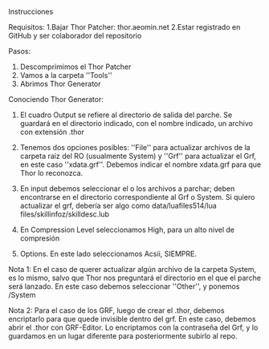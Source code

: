 Instrucciones

Requisitos:
1.Bajar Thor Patcher: thor.aeomin.net
2.Estar registrado en GitHub y ser colaborador del repositorio

Pasos:
1. Descomprimimos el Thor Patcher
2. Vamos a la carpeta ''Tools''
3. Abrimos Thor Generator

Conociendo Thor Generator:
1. El cuadro Output se refiere al directorio de salida del parche. Se guardará en el directorio indicado, con el nombre indicado, un archivo con extensión .thor
2. Tenemos dos opciones posibles: ''File'' para actualizar archivos de la carpeta raíz del RO (usualmente System) y ''Grf'' para actualizar el Grf, en este caso ''xdata.grf''.
   Debemos indicar el nombre xdata.grf para que Thor lo reconozca.
   
3. En input debemos seleccionar el o los archivos a parchar; deben encontrarse en el directorio correspondiente al Grf o System.
   Si quiero actualizar el grf, debería ser algo como data/luafiles514/lua files/skillinfoz/skilldesc.lub
   
4. En Compression Level seleccionamos High, para un alto nivel de compresión
5. Options. En este lado seleccionamos Acsii, SIEMPRE.

Nota 1: 
En el caso de querer actualizar algún archivo de la carpeta System, es lo mismo, salvo que Thor nos preguntará el directorio en el que el parche será lanzado.
En este caso debemos seleccionar ''Other'', y ponemos /System

Nota 2:
Para el caso de los GRF, luego de crear el .thor, debemos encriptarlo para que quede invisible dentro del grf. En este caso, debemos
abrir el .thor con GRF-Editor. Lo encriptamos con la contraseña del Grf, y lo guardamos en un lugar diferente para posteriormente subirlo al repo.


